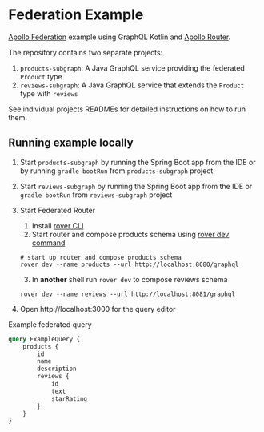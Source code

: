 # Federation Example

[Apollo Federation](https://www.apollographql.com/docs/federation/) example using GraphQL Kotlin and [Apollo Router](https://www.apollographql.com/docs/router/).

The repository contains two separate projects:

1. `products-subgraph`: A Java GraphQL service providing the federated `Product` type
2. `reviews-subgraph`: A Java GraphQL service that extends the `Product` type with `reviews`

See individual projects READMEs for detailed instructions on how to run them.

## Running example locally

1. Start `products-subgraph` by running the Spring Boot app from the IDE or by running `gradle bootRun` from `products-subgraph` project
2. Start `reviews-subgraph` by running the Spring Boot app from the IDE or `gradle bootRun` from `reviews-subgraph` project
3. Start Federated Router
    1. Install [rover CLI](https://www.apollographql.com/docs/rover/getting-started)
    2. Start router and compose products schema using [rover dev command](https://www.apollographql.com/docs/rover/commands/dev)

    ```shell
    # start up router and compose products schema
    rover dev --name products --url http://localhost:8080/graphql
    ```

    3. In **another** shell run `rover dev` to compose reviews schema

    ```shell
    rover dev --name reviews --url http://localhost:8081/graphql
    ```

4. Open http://localhost:3000 for the query editor

Example federated query

```graphql
query ExampleQuery {
    products {
        id
        name
        description
        reviews {
            id
            text
            starRating
        }
    }
}
```
